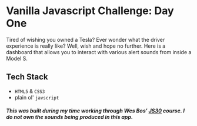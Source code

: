 # Vanilla Javascript Challenge: Day One

Tired of wishing you owned a Tesla? Ever wonder what the driver experience is really like? Well, wish and hope no further. Here is a dashboard that allows you to interact with various alert sounds from inside a Model S. 

## Tech Stack
- `HTML5` & `CSS3`
- plain ol' `javscript`

##### This was built during my time working through Wes Bos' [JS30](https://www.javascript30.com) course. I do not own the sounds being produced in this app.